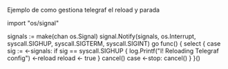 Ejemplo de como gestiona telegraf el reload y parada

import "os/signal"

signals := make(chan os.Signal)
signal.Notify(signals, os.Interrupt, syscall.SIGHUP,
  syscall.SIGTERM, syscall.SIGINT)
go func() {
  select {
  case sig := <-signals:
    if sig == syscall.SIGHUP {
      log.Printf("I! Reloading Telegraf config")
      <-reload
      reload <- true
    }
    cancel()
  case <-stop:
    cancel()
  }
}()


